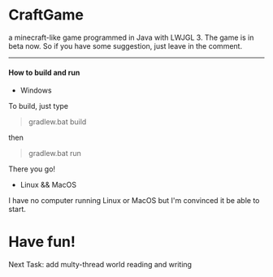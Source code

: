 # CraftGame
a minecraft-like game programmed in Java with LWJGL 3.
The game is in beta now. So if you have some suggestion, just leave in the comment.
****

#### How to build and run

* Windows

To build, just type
> gradlew.bat build

then
> gradlew.bat run

There you go!

* Linux && MacOS

I have no computer running Linux or MacOS
but I'm convinced it be able to start.

# Have fun!

Next Task: add multy-thread world reading and writing
